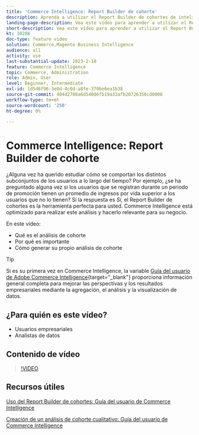 ```yaml
---
title: 'Commerce Intelligence: Report Builder de cohorte'
description: Aprenda a utilizar el Report Builder de cohortes de inteligencia comercial para crear informes y análisis optimizados que sean relevantes para su negocio.
landing-page-description: Vea este vídeo para aprender a utilizar el Report Builder de cohortes de Commerce Intelligence para crear informes y análisis optimizados que sean relevantes para su negocio.
short-description: Vea este vídeo para aprender a utilizar el Report Builder de cohortes de Commerce Intelligence para crear informes y análisis optimizados que sean relevantes para su negocio.
kt: 10288
doc-type: feature video
solution: Commerce,Magento Business Intelligence
audience: all
activity: use
last-substantial-update: 2023-2-10
feature: Commerce Intelligence
topic: Commerce, Administration
role: Admin, User
level: Beginner, Intermediate
exl-id: 1d5d6f96-3e0d-4c0d-a8fe-370be6ea1b38
source-git-commit: 404d2708a6d540d6fb19a33afb20726356cd8000
workflow-type: tm+mt
source-wordcount: '250'
ht-degree: 0%

---
```


# Commerce Intelligence: Report Builder de cohorte

¿Alguna vez ha querido estudiar cómo se comportan los distintos subconjuntos de los usuarios a lo largo del tiempo? Por ejemplo, ¿se ha preguntado alguna vez si los usuarios que se registran durante un periodo de promoción tienen un promedio de ingresos por vida superior a los usuarios que no lo tienen? Si la respuesta es _Sí_, el Report Builder de cohortes es la herramienta perfecta para usted. Commerce Intelligence está optimizado para realizar este análisis y hacerlo relevante para su negocio.

En este vídeo:

- Qué es el análisis de cohorte
- Por qué es importante
- Cómo generar su propio análisis de cohorte

>[!TIP]
>
>Si es su primera vez en Commerce Intelligence, la variable [Guía del usuario de Adobe Commerce Intelligence](https://experienceleague.adobe.com/docs/commerce-business-intelligence/mbi/guide-overview.html){target="_blank"} proporciona información general completa para mejorar las perspectivas y los resultados empresariales mediante la agregación, el análisis y la visualización de datos.

## ¿Para quién es este vídeo?

- Usuarios empresariales
- Analistas de datos

## Contenido de vídeo

>[!VIDEO](https://video.tv.adobe.com/v/342407?quality=12&learn=on)

## Recursos útiles

[Uso del Report Builder de cohortes: Guía del usuario de Commerce Intelligence](https://experienceleague.adobe.com/docs/commerce-business-intelligence/mbi/analyze/sql/cohort-rpt-bldr.html)

[Creación de un análisis de cohorte cualitativo: Guía del usuario de Commerce Intelligence](https://experienceleague.adobe.com/docs/commerce-business-intelligence/mbi/analyze/sql/create-qual-cohort-analysis.html)
